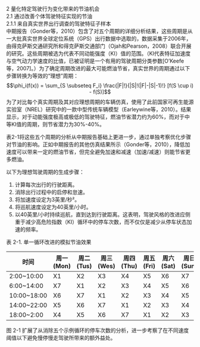 2 量化特定驾驶行为变化带来的节油机会  
2.1 通过改善个体驾驶特征实现的节油  
2.1.1 来自真实世界出行调查的驾驶特征子样本  
中期报告（Gonder等，2010）包含了对五个周期的详细分析结果，这些周期是从一大批真实世界全球定位系统（GPS）出行数据中选取的，数据采集于2006年，由得克萨斯交通研究所和得克萨斯交通部门（Ojah和Pearson，2008）联合开展的研究。这些周期被选为代表不同动能强度（KI）值的范围。（KI代表特征加速度与空气动力学速度的比值，已被证明是一个有用的驾驶周期分类参数[O’Keefe等，2007]。）为了确定周期改进的最大可能燃油节省，真实世界的周期通过以下步骤转换为等效的“理想”周期：$$\phi_i(f(x)) = \sum_{S \subseteq F_i} \frac{|F|!}{|S|!(|F|-|S|-1)!} [f(S \cup i) - f(S)]$$为了对比每个真实周期及其对应理想周期的车辆仿真，使用了此前国家可再生能源实验室（NREL）研究中的一款中型传统车辆模型（Earleywine等，2010）。结果显示，对于动能强度极高或极低的驾驶特征，燃油节省潜力约为60%，而对于中等KI值的周期，则节省潜力为30%-40%。

表2-1将这些五个周期的分析从中期报告基础上更进一步，通过单独考察优化步骤对节油的影响。正如中期报告的其他仿真结果所示（Gonder等，2010），降低加速度可以带来一定的燃油节省，但完全避免加速和减速（加速/减速）则能节省更多燃油。

以下为理想驾驶周期的生成步骤：  
1. 计算每次出行的行驶距离。  
2. 消除出行过程中的启停和怠速。  
3. 将加速度设定为3英里/秒²。  
4. 将巡航速度设定为40英里/小时。  
5. 以40英里/小时持续巡航，直到达到行驶距离。这表明，驾驶风格的改进应侧重于减少高危险指数（KI）循环中的停车次数，而不仅仅是减少从停车状态加速的频率。

表 2-1. 单一循环改进的模拟节油效果

| 时间        | 周一 (Mon) | 周二 (Tus) | 周三 (Wes) | 周四 (Thu) | 周五 (Fri) | 周六 (Sat) | 周日 (Sun) |
|-------------|-------------|-------------|-------------|-------------|-------------|-------------|-------------|
| 2:00~10:00 | X1          | X2          | X3          | X4          | X5          | X6          | X7          |
| 6:00~14:00 | X7          | X1          | X2          | X3          | X4          | X5          | X6          |
| 10:00~18:00| X6          | X7          | X1          | X2          | X3          | X4          | X5          |
| 14:00~22:00| X5          | X6          | X7          | X1          | X2          | X3          | X4          |
| 18:00~2:00 | X4          | X5          | X6          | X7          | X1          | X2          | X3          |

图 2-1 扩展了从消除五个示例循环的停车次数的分析，进一步考察了在不同速度阈值以下避免慢停慢走驾驶所带来的额外益处。